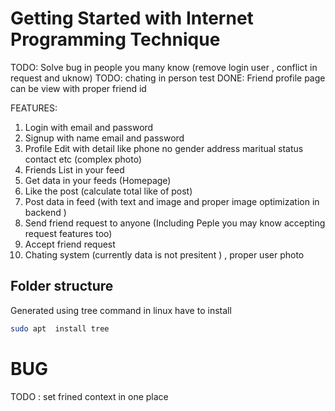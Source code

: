 # Getting Started with Internet Programming Technique

TODO: Solve bug in people you many know (remove login user , conflict in request and uknow)
TODO: chating in person test
DONE: Friend profile page can be view with proper friend id

FEATURES:

1. Login with email and password
1. Signup with name email and password
1. Profile Edit with detail like phone no gender address maritual status contact etc (complex photo)
1. Friends List in your feed
1. Get data in your feeds (Homepage)
1. Like the post (calculate total like of post)
1. Post data in feed (with text and image and proper image optimization in backend )
1. Send friend request to anyone (Including Peple you may know accepting request features too)
1. Accept friend request
1. Chating system (currently data is not presitent ) , proper user photo

## Folder structure

Generated using tree command in linux have to install

```bash
sudo apt  install tree
```

# BUG

TODO : set frined context in one place
